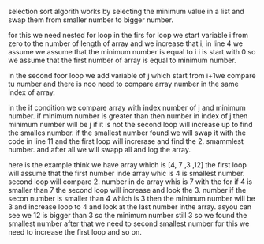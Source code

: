 selection sort algorith works by selecting the minimum value in a list and swap them from smaller number to bigger number.

for this we need nested for loop
in the firs for loop we start variable i from zero to the number of length of array and we increase that i,
in line 4 we assume we assume that the minimum number is equal to i i is start with 0 so we assume that the first number of array is equal to minimum number.

in the second foor loop we add variable of j which start from i+1we compare tu number and there is noo need to compare array number in the same index of array.

in the if condition we compare array with index number of j and minimum number. if minimum number is greater than then number in index of j then minimum number will be j
if it is not the second loop will increase up to find the smalles number.
 if the smallest number found we will swap it with the code in line 11 and the first loop will increrase and find the 2. smammlest number. and after all we will swapp all and log the array.

 here is the example think we have array which is [4, 7 ,3 ,12]
 the first loop will assume that the first number inde array whic is 4 is smallest number.
 second loop will compare 2. number in de array whis is 7 with the for if 4 is smaller than 7 the second loop will increase and look the 3. number if the secon number is smaller than 4 which is 3 then the minimum number will be 3 and increase loop to 4 and look at the last number inthe array. asyou can see we 12 is bigger than 3 so the minimum number still 3 so we found the smallest number after that we need to second smallest number for this we need to increase the first loop and so on.